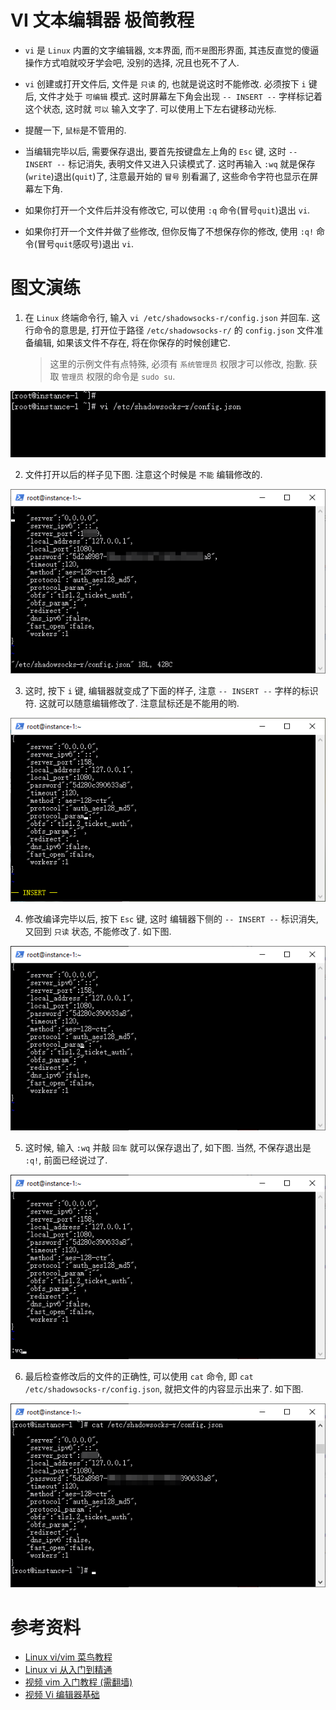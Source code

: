 VI 文本编辑器 极简教程
========

* `vi` 是 `Linux` 内置的文字编辑器, `文本`界面, 而`不是`图形界面, 其违反直觉的傻逼操作方式咱就咬牙学会吧, 没别的选择, 况且也死不了人.

* `vi` 创建或打开文件后, 文件是 `只读` 的, 也就是说这时不能修改. 必须按下 `i` 键后, 文件才处于 `可编辑` 模式. 这时屏幕左下角会出现 `-- INSERT --` 字样标记着这个状态, 这时就 `可以` 输入文字了. 可以使用上下左右键移动光标. 

* 提醒一下, `鼠标`是不管用的.

* 当编辑完毕以后, 需要保存退出, 要首先按键盘左上角的 `Esc` 键, 这时 `-- INSERT --` 标记消失, 表明文件又进入只读模式了. 这时再输入 `:wq` 就是保存(`write`)退出(`quit`)了, 注意最开始的 `冒号` 别看漏了, 这些命令字符也显示在屏幕左下角.

* 如果你打开一个文件后并没有修改它, 可以使用 `:q` 命令(冒号`quit`)退出 `vi`.

* 如果你打开一个文件并做了些修改, 但你反悔了不想保存你的修改, 使用 `:q!` 命令(冒号`quit`感叹号)退出 `vi`.

# 图文演练

1. 在 `Linux` 终端命令行, 输入 `vi /etc/shadowsocks-r/config.json` 并回车. 这行命令的意思是, 打开位于路径 `/etc/shadowsocks-r/` 的 `config.json` 文件准备编辑, 如果该文件不存在, 将在你保存的时候创建它. 
 
    > 这里的示例文件有点特殊, 必须有 `系统管理员` 权限才可以修改, 抱歉. 获取 `管理员` 权限的命令是 `sudo su`.

![tu](vi/vi01.png)

2. 文件打开以后的样子见下图. 注意这个时候是 `不能` 编辑修改的.

![tu](vi/vi02.png)

3. 这时, 按下 `i` 键, 编辑器就变成了下面的样子, 注意 `-- INSERT --` 字样的标识符. 这就可以随意编辑修改了. 注意鼠标还是不能用的哟.

![tu](vi/vi03.png)

4. 修改编译完毕以后, 按下 `Esc` 键, 这时 编辑器下侧的 `-- INSERT --` 标识消失, 又回到 `只读` 状态, 不能修改了. 如下图.

![tu](vi/vi04.png)

5. 这时候, 输入 `:wq` 并敲 `回车` 就可以保存退出了, 如下图. 当然, 不保存退出是 `:q!`, 前面已经说过了.

![tu](vi/vi05.png)

6. 最后检查修改后的文件的正确性, 可以使用 `cat` 命令, 即 `cat /etc/shadowsocks-r/config.json`, 就把文件的内容显示出来了. 如下图.

![tu](vi/vi06.png)

# 参考资料

* [Linux vi/vim 菜鸟教程](http://www.runoob.com/linux/linux-vim.html)
* [Linux vi 从入门到精通](https://segmentfault.com/a/1190000009083255)
* [视频 vim 入门教程 (需翻墙)](https://www.youtube.com/watch?v=L8aOnqxMPis)
* [视频 Vi 编辑器基础](https://www.bilibili.com/video/av35277092/)
